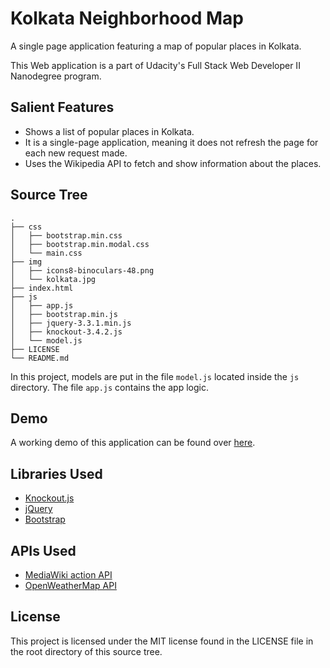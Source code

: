 # Kolkata Neighborhood Map
A single page application featuring a map of popular places in Kolkata. 

This Web application is a part of Udacity's Full Stack Web Developer II Nanodegree program.

## Salient Features

- Shows a list of popular places in Kolkata.
- It is a single-page application, meaning it does not refresh the page for each new request made.
- Uses the Wikipedia API to fetch and show information about the places.

## Source Tree

```
.
├── css
│   ├── bootstrap.min.css
│   ├── bootstrap.min.modal.css
│   └── main.css
├── img
│   ├── icons8-binoculars-48.png
│   └── kolkata.jpg
├── index.html
├── js
│   ├── app.js
│   ├── bootstrap.min.js
│   ├── jquery-3.3.1.min.js
│   ├── knockout-3.4.2.js
│   └── model.js
├── LICENSE
└── README.md
```

In this project, models are put in the file `model.js` located inside the `js` directory. The file `app.js` contains the app logic.

## Demo

A working demo of this application can be found over [here](https://sdey96.github.io/Kolkata-Neighborhood-Map/).

## Libraries Used

- [Knockout.js](http://knockoutjs.com/)
- [jQuery](https://jquery.com/)
- [Bootstrap](https://getbootstrap.com/)

## APIs Used

- [MediaWiki action API](https://www.mediawiki.org/wiki/API:Main_page)
- [OpenWeatherMap API](https://openweathermap.org/API)

## License

This project is licensed under the MIT license found in the LICENSE file in the root directory of this source tree.
